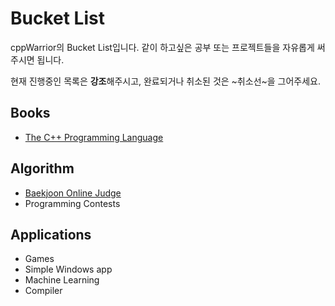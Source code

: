 # Bucket List
cppWarrior의 Bucket List입니다. 같이 하고싶은 공부 또는 프로젝트들을 자유롭게 써주시면 됩니다.

현재 진행중인 목록은 **강조**해주시고, 완료되거나 취소된 것은 ~취소선~을 그어주세요.

## Books
- [The C++ Programming Language](http://www.kyobobook.co.kr/product/detailViewKor.laf?ejkGb=KOR&mallGb=KOR&barcode=9788960778092&orderClick=LAG&Kc=)

## Algorithm
- [Baekjoon Online Judge](https://www.acmicpc.net/)
- Programming Contests

## Applications
- Games
- Simple Windows app
- Machine Learning
- Compiler

